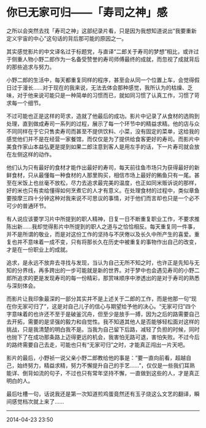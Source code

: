 # 你已无家可归——「寿司之神」感

之所以会突然去找「寿司之神」这部纪录片看，只是因为我想知道说出“我要重新定义宇宙的中心”这句话的背后那可能的原因之一。

其实感觉影片的中文译名过于标题党，与直译“二郎关于寿司的梦想”相比，或许过于侧重人物小野二郎作为一名备受赞誉的寿司师傅最终的成就，而忽视了成就背后的那些追求与努力。

小野二郎的生活中，每天都重复同样的程序，甚至会从同一个位置上车，会觉得假日过于漫长……对于现在的我来说，无法去体会那种感觉，我所认为的枯燥、乏味，对于他来说可能只是一种简单的习惯而已，就如同习惯了认真工作，习惯了苛求每一个细节。

不过可能也正是这样的苛求，造就了他最后的成功。影片中记录了从食材的选购到处理，直到做成寿司一系列的过程，展示了每一个环节中的精益求精。他的店与众不同同样在于它只售卖寿司而甚至不提供饮料、小菜，没有固定的菜单，这给我的感觉他们并不是在经营一家餐馆，而仅仅是为了提供给食客更好的寿司。而影片中美食作家山本益弘更是提到如果二郎注意到客人是用左手的话，下一片寿司就会放在左侧这样的动作。

他们认为只有最好的食材才能作出最好的寿司，每天前往鱼市场只为获得最好的新鲜食材，只从最懂每一种食材的人那里购买，相信市场上最好的鲔鱼只有一尾。甚至在米饭上也丝毫不放松，尽力去追求最完美的温度，也正如同米贩诉说的那样，好的米也只有卖给懂得如何烹煮它的人才有意义。在处理食材的过程中，类似章鱼要按摩三四十分钟这种对我来说不可思议的事情，对于他们而言却也只是一个必不可少的普通环节。

有人说应该要学习片中所提到的职人精神，日复一日不断重复职业工作，不要求推陈出新……我却觉得影片中所提到的职人之道与之恰恰相反。每天重复同一件事，并不是所谓的敬业，而是对这份工作的坚持与不厌倦以及长久中所产生的喜爱。重复也并不意味着一成不变，只有将那长久在历史中被重复的事物作出自己的改变，才是在一份职业上的成就。

追求，是永远不放弃去寻找与发现，当认为自己无所不知之时，也许正是先知与无知的分界线，再多跨出的一步可能就是新的世界。对于梦中也会遇见寿司的小野二郎所追求的更是发现寿司的每一份精彩，那赏味顺序中渗透出的是对于寿司的熟悉与深刻体会。

而影片让我印象最深的一部分其实并不是上述关于二郎的工作，而是他那一句“现在你无家可归了”，这是对自己儿子的信心与期望给予他的决心。“无家可归”四个字意味着的也许还不至于是破釜沉舟，但至少是放手一搏，因为之后的路需要自己去开拓，需要的是坚强的毅力和自觉性。我不知道其他人是否能够轻松面对这样的挑战，只是我清楚的明白我不是。当我为自己留下后路，减轻了负担的时候，同时也抛下了在成功那条路上迈得更远的机会，我害怕无路可退，害怕失败。不过今后的路终需要自己去走，可能也只有“无家可归”之时，才能真正闯出一片天吧。

影片的最后，小野祯一说父亲小野二郎教给他的事是：“要一直向前看，超越自己，始终努力，精益求精，努力不懈提升自己的手艺……”，仅仅是一些我们耳熟能详、倒背如流的句子，不过也只有常年坚持不懈，一直做到这些的人，才是真正明白的人。

最后吐槽一句，话说我还是第一次知道煎鸡蛋竟然还有玉子烧这么文艺的翻译，瞬间感觉档次就上来了……

----------

2014-04-23 23:50